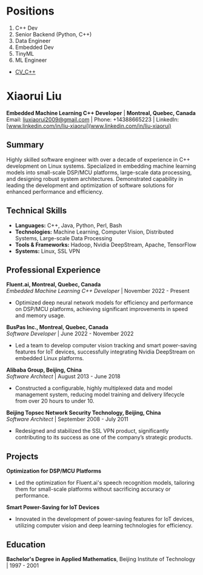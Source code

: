 
# Positions
1. C++ Dev
1. Senior Backend (Python, C++)
1. Data Engineer
1. Embedded Dev
1. TinyML
1. ML Engineer

- [CV_C++](./CV_C++.md)

# Xiaorui Liu
**Embedded Machine Learning C++ Developer** | **Montreal, Quebec, Canada**\
Email: liuxiaorui2009@gmail.com | Phone: +14388665223 | LinkedIn: [www.linkedin.com/in/liu-xiaorui](www.linkedin.com/in/liu-xiaorui)

## Summary
Highly skilled software engineer with over a decade of experience in C++ development on Linux systems. Specialized in embedding machine learning models into small-scale DSP/MCU platforms, large-scale data processing, and designing robust system architectures. Demonstrated capability in leading the development and optimization of software solutions for enhanced performance and efficiency.

## Technical Skills
- **Languages:** C++, Java, Python, Perl, Bash
- **Technologies:** Machine Learning, Computer Vision, Distributed Systems, Large-scale Data Processing
- **Tools & Frameworks:** Hadoop, Nvidia DeepStream, Apache, TensorFlow
- **Systems:** Linux, SSL VPN

## Professional Experience
**Fluent.ai, Montreal, Quebec, Canada**\
*Embedded Machine Learning C++ Developer* | November 2022 - Present
- Optimized deep neural network models for efficiency and performance on DSP/MCU platforms, achieving significant improvements in speed and memory usage.

**BusPas Inc., Montreal, Quebec, Canada**\
*Software Developer* | June 2022 - November 2022
- Led a team to develop computer vision tracking and smart power-saving features for IoT devices, successfully integrating Nvidia DeepStream on embedded Linux platforms.

**Alibaba Group, Beijing, China**\
*Software Architect* | August 2013 - June 2018
- Constructed a configurable, highly multiplexed data and model management system, reducing model training and delivery lifecycle from over 20 hours to under 10.

**Beijing Topsec Network Security Technology, Beijing, China**\
*Software Architect* | September 2008 - July 2011
- Redesigned and stabilized the SSL VPN product, significantly contributing to its success as one of the company’s strategic products.

## Projects
**Optimization for DSP/MCU Platforms**
- Led the optimization for Fluent.ai's speech recognition models, tailoring them for small-scale platforms without sacrificing accuracy or performance.

**Smart Power-Saving for IoT Devices**
- Innovated in the development of power-saving features for IoT devices, utilizing computer vision and deep learning technologies for efficiency.

## Education
**Bachelor's Degree in Applied Mathematics**, Beijing Institute of Technology | 1997 - 2001